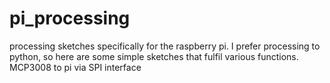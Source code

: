 # pi_processing
processing sketches specifically for the raspberry pi. 
I prefer processing to python, so here are some simple sketches that fulfil various functions. 
MCP3008 to pi via SPI interface
